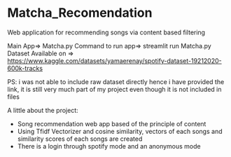# Matcha_Recomendation
Web application for recommending songs via content based filtering

Main App=> Matcha.py
Command to run app=> streamlit run Matcha.py
Dataset Available on => https://www.kaggle.com/datasets/yamaerenay/spotify-dataset-19212020-600k-tracks

PS: i was not able to include raw dataset directly hence i have provided the link, it is still very much part of my project even though it is not included in files




A little about the project:
- Song recommendation web app based of the principle of content 
- Using Tfidf Vectorizer and cosine similarity, vectors of each songs and similarity scores of each songs are created
- There is a login through spotify mode and an anonymous mode
